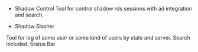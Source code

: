 - Shadow Control
Tool for control shadow rds sessions with ad integration and search.

- Shadow Slasher

Tool for log of some user or some kind of users by state and server. Search included. Status Bar.